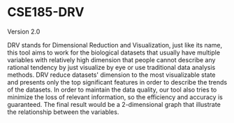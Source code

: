 # CSE185-DRV
Version 2.0

DRV stands for Dimensional Reduction and Visualization, just like its name, this tool aims to work for the biological datasets that usually have multiple variables with relatively high dimension that people cannot describe any rational tendency by just visualize by eye or use traditional data analysis methods. DRV reduce datasets' dimension to the most visualizable state and presents only the top significant features in order to describe the trends of the datasets. In order to maintain the data quality, our tool also tries to minimize the loss of relevant information, so the efficiency and accuracy is guaranteed. The final result would be a 2-dimensional graph that illustrate the relationship between the variables.
